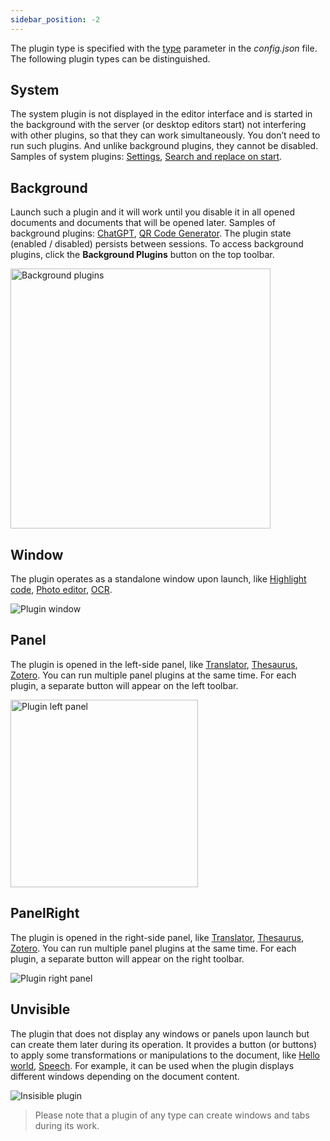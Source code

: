 ```yaml
---
sidebar_position: -2
---
```


The plugin type is specified with the [type](./Manifest.md#variationstype) parameter in the *config.json* file. The following plugin types can be distinguished.

## System

The system plugin is not displayed in the editor interface and is started in the background with the server (or desktop editors start) not interfering with other plugins, so that they can work simultaneously. You don’t need to run such plugins. And unlike background plugins, they cannot be disabled. Samples of system plugins: [Settings](../../Tutorials/Samples/Settings.md), [Search and replace on start](../../Tutorials/Samples/Search%20and%20replace%20on%20start.md).

## Background

Launch such a plugin and it will work until you disable it in all opened documents and documents that will be opened later. Samples of background plugins: [ChatGPT](https://github.com/ONLYOFFICE/onlyoffice.github.io/tree/master/sdkjs-plugins/content/openai), [QR Code Generator](https://github.com/ONLYOFFICE/onlyoffice.github.io/tree/master/sdkjs-plugins/content/insertQR). The plugin state (enabled / disabled) persists between sessions. To access background plugins, click the **Background Plugins** button on the top toolbar.

<img alt="Background plugins" src="/assets/images/plugins/background-plugins.png" width="416px" />

## Window

The plugin operates as a standalone window upon launch, like [Highlight code](../../Tutorials/Samples/Highlight%20code.md), [Photo editor](../../Tutorials/Samples/Photo%20editor.md), [OCR](../../Tutorials/Samples/OCR.md).

![Plugin window](/assets/images/plugins/plugin-window.png)

## Panel

The plugin is opened in the left-side panel, like [Translator](../../Tutorials/Samples/Translator.md), [Thesaurus](../../Tutorials/Samples/Thesaurus.md), [Zotero](../../Tutorials/Samples/Zotero.md). You can run multiple panel plugins at the same time. For each plugin, a separate button will appear on the left toolbar.

<img alt="Plugin left panel" src="/assets/images/plugins/plugin-left-panel.png" width="300px" />

## PanelRight

The plugin is opened in the right-side panel, like [Translator](../../Tutorials/Samples/Translator.md), [Thesaurus](../../Tutorials/Samples/Thesaurus.md), [Zotero](../../Tutorials/Samples/Zotero.md). You can run multiple panel plugins at the same time. For each plugin, a separate button will appear on the right toolbar.

![Plugin right panel](/assets/images/plugins/plugin-right-panel.png)

## Unvisible

The plugin that does not display any windows or panels upon launch but can create them later during its operation. It provides a button (or buttons) to apply some transformations or manipulations to the document, like [Hello world](../../Tutorials/Samples/Hello%20world.md), [Speech](../../Tutorials/Samples/Speech.md). For example, it can be used when the plugin displays different windows depending on the document content.

![Insisible plugin](/assets/images/plugins/invisible-plugin.png)

> Please note that a plugin of any type can create windows and tabs during its work.
